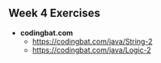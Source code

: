 ## Week 4 Exercises

- **codingbat.com**
    * https://codingbat.com/java/String-2
    * https://codingbat.com/java/Logic-2
